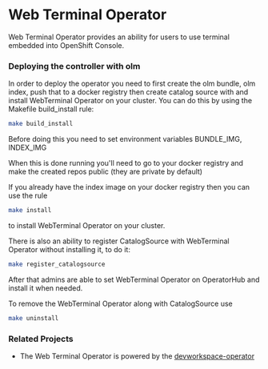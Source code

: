 # Web Terminal Operator

Web Terminal Operator provides an ability for users to use terminal embedded into OpenShift Console.

### Deploying the controller with olm
In order to deploy the operator you need to first create the olm bundle, olm index, push that to a docker registry then create catalog source with and install WebTerminal Operator on your cluster.
You can do this by using the Makefile build_install rule:
```bash
make build_install
```
Before doing this you need to set environment variables BUNDLE_IMG, INDEX_IMG

When this is done running you'll need to go to your docker registry and make the created repos public (they are private by default)

If you already have the index image on your docker registry then you can use the rule
```bash
make install
```
to install WebTerminal Operator on your cluster.

There is also an ability to register CatalogSource with WebTerminal Operator without installing it, to do it:
```bash
make register_catalogsource
```
After that admins are able to set WebTerminal Operator on OperatorHub and install it when needed.

To remove the WebTerminal Operator along with CatalogSource use
```bash
make uninstall
```

### Related Projects
- The Web Terminal Operator is powered by the [devworkspace-operator](https://github.com/devfile/devworkspace-operator)
